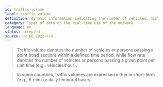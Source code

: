 ```yaml
---
id: traffic-volume
label: traffic volume
definition: dynamic information indicating the number of vehicles, distinguished (or not) into light and heavy vehicles, passing through a specific point (road section) within a specified time period per direction.
category: Types of data on the real-time use of the network
language: en
status: accepted
source: DR_EU_2022-670
---
```


>Traffic volume denotes the number of vehicles or persons passing a point (road section) within a defined time period, while flow rate denotes the number of vehicles or persons passing a given point per unit time (e.g., vehicles/hour).

>In some countries, traffic volumes are expressed either in short-term (e.g., 6-min) or daily temporal bases.

